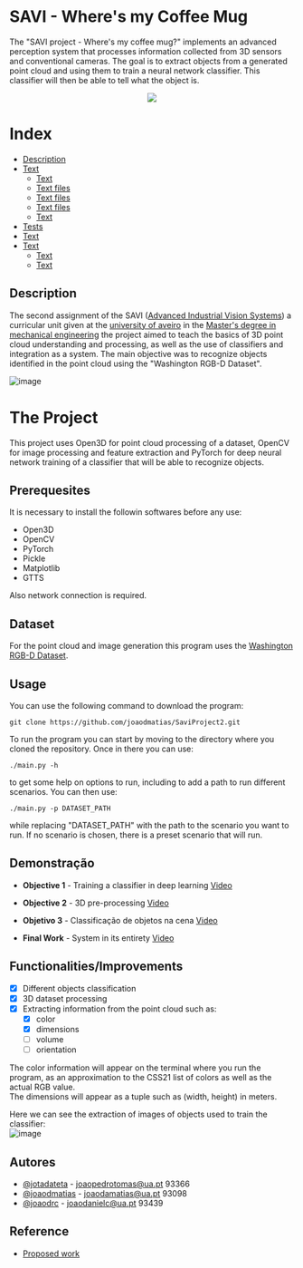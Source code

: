 
# SAVI - Where's my Coffee Mug

The "SAVI project - Where's my coffee mug?" implements an advanced perception system that processes information collected from 3D sensors and conventional cameras. The goal is to extract objects from a generated point cloud and using them to train a neural network classifier. This classifier will then be able to tell what the object is.

<p align="center">
  <img src="https://www.hipersuper.pt/wp-content/uploads/2012/12/Universidade-de-Aveiro.jpg">
</p>

Index
=================

   * [Description](#installation)
   * [Text](#usage)
      * [Text](#stdin)
      * [Text files](#local-files)
      * [Text files](#remote-files)
      * [Text files](#multiple-files)
      * [Text](#combo)
   * [Tests](#tests)
   * [Text](#dependency)
   * [Text](#docker)
     * [Text](#local)
     * [Text](#public)

## Description
The second assignment of the SAVI ([Advanced Industrial Vision Systems](https://www.ua.pt/pt/uc/14722)) a curricular unit given at the [university of aveiro](https://www.ua.pt/) in the [Master's degree in mechanical engineering](https://www.ua.pt/pt/curso/488) the project aimed to teach the basics of 3D point cloud understanding and processing, as well as the use of classifiers and integration as a system. The main objective was to recognize objects identified in the point cloud using the "Washington RGB-D Dataset".

![image](https://user-images.githubusercontent.com/92520749/215944005-0af835c8-5634-4e37-bc28-ef263991ea8d.png)

# The Project
This project uses Open3D for point cloud processing of a dataset, OpenCV for image processing and feature extraction and PyTorch for deep neural network training of a classifier that will be able to recognize objects.

## Prerequesites
It is necessary to install the followin softwares before any use:
* Open3D
* OpenCV
* PyTorch
* Pickle
* Matplotlib
* GTTS


Also network connection is required.

## Dataset
For the point cloud and image generation this program uses the [Washington RGB-D Dataset](https://rgbd-dataset.cs.washington.edu/).


## Usage

You can use the following command to download the program:
```
git clone https://github.com/joaodmatias/SaviProject2.git
```
To run the program you can start by moving to the directory where you cloned the repository. Once in there you can use:
```
./main.py -h
```
to get some help on options to run, including to add a path to run different scenarios.
You can then use:
```
./main.py -p DATASET_PATH
```
while replacing "DATASET_PATH" with the path to the scenario you want to run.
If no scenario is chosen, there is a preset scenario that will run.





## Demonstração

- **Objective 1** - Training a classifier in deep learning [Video](https://www.youtube.com/watch?v=6eeXVDOA_Mk&ab_channel=fratymusic)

- **Objective 2** - 3D pre-processing [Video](https://www.youtube.com/watch?v=6eeXVDOA_Mk&ab_channel=fratymusic)

- **Objetivo 3** - Classificação de objetos na cena [Video](https://www.youtube.com/watch?v=6eeXVDOA_Mk&ab_channel=fratymusic)

- **Final Work** - System in its entirety [Video](https://www.youtube.com/watch?v=6eeXVDOA_Mk&ab_channel=fratymusic) 
## Functionalities/Improvements

- [x] Different objects classification
- [x] 3D dataset processing
- [x] Extracting information from the point cloud such as:
    - [x] color
    - [x] dimensions
    - [ ] volume
    - [ ] orientation
    
 The color information will appear on the terminal where you run the program, as an approximation to the CSS21 list of colors as well as the actual RGB value. <br/>
 The dimensions will appear as a tuple such as (width, height) in meters.

Here we can see the extraction of images of objects used to train the classifier: <br/>
![image](https://user-images.githubusercontent.com/92520749/215945372-cfd947f6-9fe8-4e6c-9573-e4fdfc92bb5e.png)


## Autores

- [@jotadateta](https://github.com/jotadateta) - joaopedrotomas@ua.pt 93366
- [@joaodmatias](https://github.com/joaodmatias) - joaodamatias@ua.pt 93098
- [@joaodrc](https://github.com/joaodrc) - joaodanielc@ua.pt 93439


## Reference

 - [Proposed work](https://github.com/miguelriemoliveira/savi_22-23/tree/main/Trabalho2)

